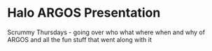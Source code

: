 # Halo ARGOS Presentation

Scrummy Thursdays - going over who what where when and why of ARGOS and all the fun stuff that went along with it